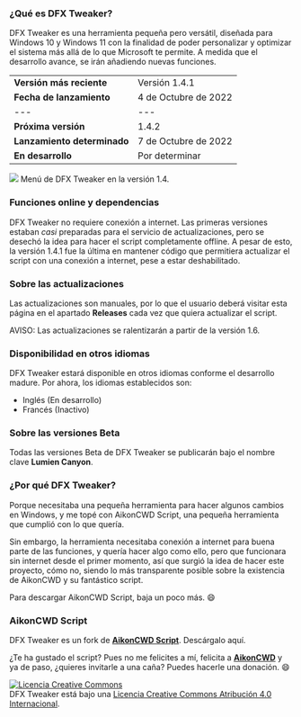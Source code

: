 ### ¿Qué es DFX Tweaker?
DFX Tweaker es una herramienta pequeña pero versátil, diseñada para Windows 10 y Windows 11 con la finalidad de poder personalizar y optimizar el sistema más allá de lo que Microsoft te permite. A medida que el desarrollo avance, se irán añadiendo nuevas funciones.

|||
|---|---|
|**Versión más reciente**|Versión 1.4.1|
|**Fecha de lanzamiento**|4 de Octubre de 2022|
|---|---|
|**Próxima versión**|1.4.2|
|**Lanzamiento determinado**|7 de Octubre de 2022|
|**En desarrollo**|Por determinar|

![](https://blogger.googleusercontent.com/img/b/R29vZ2xl/AVvXsEhuVL-d8pnFfID5ygH0Dx2TbI8PDJaQe82EQjdBQuB_U5N-SKNajTBOcT2mLgALChq0ElY3tErOBPzFJDfpe5Kdn6dnk-kaZrNUc6sjOvMCk3uN8KZt9117V00xmKAIXFEzNIOhEDuUeSUder19bFFZMg-O4U8oqIuM8Yc70-5D5ouD_-wx1CPx14ngOg/s979/dfxmenu14.png)
Menú de DFX Tweaker en la versión 1.4.

### Funciones online y dependencias
DFX Tweaker no requiere conexión a internet.
Las primeras versiones estaban *casi* preparadas para el servicio de actualizaciones, pero se desechó la idea para hacer el script completamente offline.
A pesar de esto, la versión 1.4.1 fue la última en mantener código que permitiera actualizar el script con una conexión a internet, pese a estar deshabilitado.

### Sobre las actualizaciones
Las actualizaciones son manuales, por lo que el usuario deberá visitar esta página en el apartado **Releases** cada vez que quiera actualizar el script.

AVISO: Las actualizaciones se ralentizarán a partir de la versión 1.6.

### Disponibilidad en otros idiomas
DFX Tweaker estará disponible en otros idiomas conforme el desarrollo madure.
Por ahora, los idiomas establecidos son:
- Inglés (En desarrollo)
- Francés (Inactivo)

### Sobre las versiones Beta
Todas las versiones Beta de DFX Tweaker se publicarán bajo el nombre clave **Lumien Canyon**.

### ¿Por qué DFX Tweaker?
Porque necesitaba una pequeña herramienta para hacer algunos cambios en Windows, y me topé con AikonCWD Script, una pequeña herramienta que cumplió con lo que quería. 

Sin embargo, la herramienta necesitaba conexión a internet para buena parte de las funciones, y quería hacer algo como ello, pero que funcionara sin internet desde el primer momento, así que surgió la idea de hacer este proyecto, cómo no, siendo lo más transparente posible sobre la existencia de AikonCWD y su fantástico script.

Para descargar AikonCWD Script, baja un poco más. :smile:

### AikonCWD Script
DFX Tweaker es un fork de [**AikonCWD Script**](https://github.com/aikoncwd/win10script). Descárgalo aquí.

¿Te ha gustado el script? Pues no me felicites a mí, felicita a [**AikonCWD**](https://github.com/aikoncwd) y ya de paso, ¿quieres invitarle a una caña? Puedes hacerle una donación. :smile:


<a rel="license" href="http://creativecommons.org/licenses/by/4.0/"><img alt="Licencia Creative Commons" style="border-width:0" src="https://i.creativecommons.org/l/by/4.0/88x31.png" /></a><br />DFX Tweaker está bajo una <a rel="license" href="http://creativecommons.org/licenses/by/4.0/">Licencia Creative Commons Atribución 4.0 Internacional</a>.
